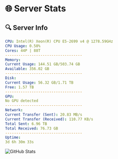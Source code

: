 # 🌐 Server Stats
## 🔍 Server Info
```yaml
CPU: Intel(R) Xeon(R) CPU E5-2699 v4 @ 1278.59GHz
CPU Usage: 0.50%
Cores: 44P | 88T
-----------------------------------
Memory:
Current Usage: 144.51 GB/503.74 GB
Available: 356.02 GB
-----------------------------------
Disk:
Current Usage: 56.32 GB/1.71 TB
Free: 1.57 TB
-----------------------------------
GPU:
No GPU detected
-----------------------------------
Network:
Current Transfer (Sent): 20.83 MB/s
Current Transfer (Received): 110.77 KB/s
Total Sent: 6.96 TB
Total Received: 76.73 GB
-----------------------------------
Uptime:
3d 6h 30m 33s
```
![GitHub Stats](https://img.shields.io/badge/Updated-2025-03-11_03:53:22-blue)